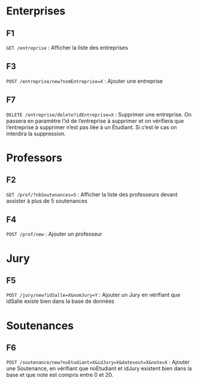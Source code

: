 # Enterprises
## **F1**
```GET /entreprise``` : Afficher la liste des entreprises
## **F3**
```POST /entreprise/new?nomEntreprise=X``` : Ajouter une entreprise
## **F7**
```DELETE /entreprise/delete?idEntreprise=X``` : Supprimer une entreprise. On passera en paramètre l’id de l’entreprise à
supprimer et on vérifiera que l’entreprise à supprimer n’est pas liée à un
Étudiant. Si c’est le cas on interdira la suppression.

# Professors
## **F2**
```GET /prof/?nbSoutenances=5``` : Afficher la liste des professeurs devant assister à plus de 5 soutenances
## **F4**
```POST /prof/new``` : Ajouter un professeur

# Jury
## **F5**
```POST /jury/new?idSalle=X&nomJury=Y``` : Ajouter un Jury en vérifiant que idSalle existe bien dans la base de données

# Soutenances
## **F6**
```POST /soutenance/new?noEtudiant=X&idJury=X&datesout=X&note=X``` : Ajouter une Soutenance, en vérifiant que noEtudiant et idJury existent
bien dans la base et que note est compris entre 0 et 20.

